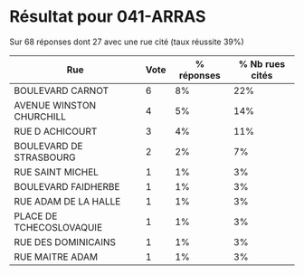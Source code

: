 # Résultat pour 041-ARRAS

Sur 68 réponses dont 27 avec une rue cité (taux réussite 39%)

| Rue | Vote | % réponses | % Nb rues cités|
|-----|------|------------|----------------|
| BOULEVARD CARNOT | 6 | 8% | 22%|
| AVENUE WINSTON CHURCHILL | 4 | 5% | 14%|
| RUE D ACHICOURT | 3 | 4% | 11%|
| BOULEVARD DE STRASBOURG | 2 | 2% | 7%|
| RUE SAINT MICHEL | 1 | 1% | 3%|
| BOULEVARD FAIDHERBE | 1 | 1% | 3%|
| RUE ADAM DE LA HALLE | 1 | 1% | 3%|
| PLACE DE TCHECOSLOVAQUIE | 1 | 1% | 3%|
| RUE DES DOMINICAINS | 1 | 1% | 3%|
| RUE MAITRE ADAM | 1 | 1% | 3%|
